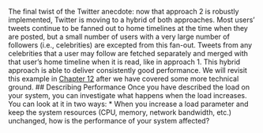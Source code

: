 The final twist of the Twitter anecdote: now that approach 2 is robustly implemented, Twitter is
moving to a hybrid of both approaches. Most users’ tweets continue to be fanned out to home
timelines at the time when they are posted, but a small number of users with a very large number of
followers (i.e., celebrities) are excepted from this fan-out. Tweets from any celebrities that a
user may follow are fetched separately and merged with that user’s home timeline when it is read,
like in approach 1. This hybrid approach is able to deliver consistently good performance. We will
revisit this example in [Chapter 12](ch12.html#ch_future) after we have covered some more technical ground. ## Describing Performance 
Once you have described the load on your system, you can investigate what happens when the load
increases. You can look at it in two ways: *  When you increase a load parameter and keep the system resources (CPU, memory, network bandwidth,
etc.) unchanged, how is the performance of your system affected?